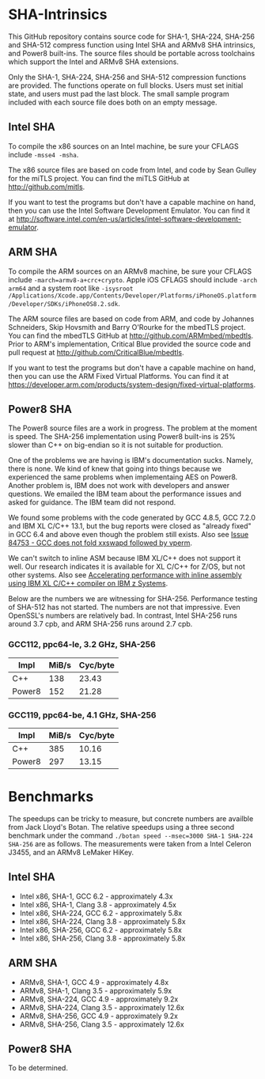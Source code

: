 # SHA-Intrinsics

This GitHub repository contains source code for SHA-1, SHA-224, SHA-256 and SHA-512 compress function using Intel SHA and ARMv8 SHA intrinsics, and Power8 built-ins. The source files should be portable across toolchains which support the Intel and ARMv8 SHA extensions.

Only the SHA-1, SHA-224, SHA-256 and SHA-512 compression functions are provided. The functions operate on full blocks. Users must set initial state, and users must pad the last block. The small sample program included with each source file does both on an empty message.

## Intel SHA

To compile the x86 sources on an Intel machine, be sure your CFLAGS include `-msse4 -msha`.

The x86 source files are based on code from Intel, and code by Sean Gulley for the miTLS project. You can find the miTLS GitHub at http://github.com/mitls.

If you want to test the programs but don't have a capable machine on hand, then you can use the Intel Software Development Emulator. You can find it at http://software.intel.com/en-us/articles/intel-software-development-emulator.

## ARM SHA

To compile the ARM sources on an ARMv8 machine, be sure your CFLAGS include `-march=armv8-a+crc+crypto`. Apple iOS CFLAGS should include `-arch arm64` and a system root like `-isysroot  /Applications/Xcode.app/Contents/Developer/Platforms/iPhoneOS.platform/Developer/SDKs/iPhoneOS8.2.sdk`.

The ARM source files are based on code from ARM, and code by Johannes Schneiders, Skip Hovsmith and Barry O'Rourke for the mbedTLS project. You can find the mbedTLS GitHub at http://github.com/ARMmbed/mbedtls. Prior to ARM's implementation, Critical Blue provided the source code and pull request at http://github.com/CriticalBlue/mbedtls.

If you want to test the programs but don't have a capable machine on hand, then you can use the ARM  Fixed Virtual Platforms. You can find it at https://developer.arm.com/products/system-design/fixed-virtual-platforms.

## Power8 SHA

The Power8 source files are a work in progress. The problem at the moment is speed. The SHA-256 implementation using Power8 built-ins is 25% slower than C++ on big-endian so it is not suitable for production.

One of the problems we are having is IBM's documentation sucks. Namely, there is none. We kind of knew that going into things because we experienced the same problems when implementaing AES on Power8. Another problem is, IBM does not work with developers and answer questions. We emailed the IBM team about the performance issues and asked for guidance. The IBM team did not respond.

We found some problems with the code generated by GCC 4.8.5, GCC 7.2.0 and IBM XL C/C++ 13.1, but the bug reports were closed as "already fixed" in GCC 6.4 and above even though the problem still exists. Also see [Issue 84753 - GCC does not fold xxswapd followed by vperm](http://gcc.gnu.org/bugzilla/show_bug.cgi?id=84753).

We can't switch to inline ASM because IBM XL/C++ does not support it well. Our research indicates it is available for XL C/C++ for Z/OS, but not other systems. Also see [Accelerating performance with inline assembly using IBM XL C/C++ compiler on IBM z Systems](http://www.ibm.com/developerworks/library/l-inline-assembly-using-ibm-xl-c-cpp/).

Below are the numbers we are witnessing for SHA-256. Performance testing of SHA-512 has not started. The numbers are not that impressive. Even OpenSSL's numbers are relatively bad. In contrast, Intel SHA-256 runs around 3.7 cpb, and ARM SHA-256 runs around 2.7 cpb.

### GCC112, ppc64-le, 3.2 GHz, SHA-256

|  Impl  |   MiB/s   |  Cyc/byte  |
| ------ | --------- | ---------- |
|   C++  |    138    |    23.43   |
| Power8 |    152    |    21.28   |

### GCC119, ppc64-be, 4.1 GHz, SHA-256

|  Impl  |   MiB/s   |  Cyc/byte  |
| ------ | --------- | ---------- |
|   C++  |    385    |    10.16   |
| Power8 |    297    |    13.15   |

# Benchmarks

The speedups can be tricky to measure, but concrete numbers are availble from Jack Lloyd's Botan. The relative speedups using a three second benchmark under the command `./botan speed --msec=3000 SHA-1 SHA-224 SHA-256` are as follows. The measurements were taken from a Intel Celeron J3455, and an ARMv8 LeMaker HiKey.

## Intel SHA

* Intel x86, SHA-1, GCC 6.2 - approximately 4.3x
* Intel x86, SHA-1, Clang 3.8 - approximately 4.5x
* Intel x86, SHA-224, GCC 6.2 - approximately 5.8x
* Intel x86, SHA-224, Clang 3.8 - approximately 5.8x
* Intel x86, SHA-256, GCC 6.2 - approximately 5.8x
* Intel x86, SHA-256, Clang 3.8 - approximately 5.8x

## ARM SHA

* ARMv8, SHA-1, GCC 4.9 - approximately 4.8x
* ARMv8, SHA-1, Clang 3.5 - approximately 5.9x
* ARMv8, SHA-224, GCC 4.9 - approximately 9.2x
* ARMv8, SHA-224, Clang 3.5 - approximately 12.6x
* ARMv8, SHA-256, GCC 4.9 - approximately 9.2x
* ARMv8, SHA-256, Clang 3.5 - approximately 12.6x

## Power8 SHA

To be determined.